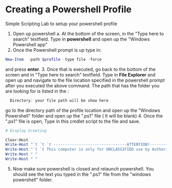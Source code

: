 # Creating a Powershell Profile

Simple Scripting Lab to setup your powershell profile

1. Open up powershell 
  a. At the bottom of the screen, in the "Type here to search" textfield. Type in **powershell** and open up the "Windows Powershell app"
2. Once the Powershell prompt is up type in: 
```powershell
New-Item  -path $profile -type file -force
```
and press **enter**.
3. Once that is executed, go back to the bottom of the screen and in "Type here to search" textfield. Type in **File Explorer** and open up and navigate to the file location specified in the powershell prompt after you executed the above command. The path that has the folder you are looking for is listed in the : 
```powershell
  Directory: your file path will be show here
  ```
go to the directory path of the profile location and open up the "Windows Powershell" folder 
and open up the ".ps1" file ( It will be blank)
4. Once the ".ps1" file is open, Type in this cmdlet script to the file and save.
```powershell
# Display Greeting

Clear-Host
Write-Host "`t `t `t --------------------------------ATTENTION!----------------------------------------"
Write-Host "`t `t This computer is only for UNCLASSIFIED use by Authorized CyberTraining USAF Personnel"
Write-Host " "
Write-Host " "

```
5. Now make sure powershell is closed and relaunch powershell. You should see the text you typed in the ".ps1" file from the "windows powershell" folder.


